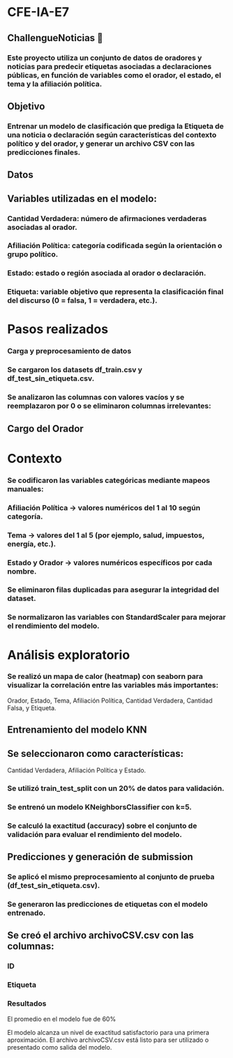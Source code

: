 # CFE-IA-E7

## ChallengueNoticias 📰

### Este proyecto utiliza un conjunto de datos de oradores y noticias para predecir etiquetas asociadas a declaraciones públicas, en función de variables como el orador, el estado, el tema y la afiliación política.

## Objetivo

### Entrenar un modelo de clasificación que prediga la Etiqueta de una noticia o declaración según características del contexto político y del orador, y generar un archivo CSV con las predicciones finales.

## Datos

## Variables utilizadas en el modelo:

### Cantidad Verdadera: número de afirmaciones verdaderas asociadas al orador.

### Afiliación Política: categoría codificada según la orientación o grupo político.

### Estado: estado o región asociada al orador o declaración.

### Etiqueta: variable objetivo que representa la clasificación final del discurso (0 = falsa, 1 = verdadera, etc.).

# Pasos realizados

### Carga y preprocesamiento de datos

### Se cargaron los datasets df_train.csv y df_test_sin_etiqueta.csv.

### Se analizaron las columnas con valores vacíos y se reemplazaron por 0 o se eliminaron columnas irrelevantes:

## Cargo del Orador

# Contexto

### Se codificaron las variables categóricas mediante mapeos manuales:

### Afiliación Política → valores numéricos del 1 al 10 según categoría.

### Tema → valores del 1 al 5 (por ejemplo, salud, impuestos, energía, etc.).

### Estado y Orador → valores numéricos específicos por cada nombre.

### Se eliminaron filas duplicadas para asegurar la integridad del dataset.

### Se normalizaron las variables con StandardScaler para mejorar el rendimiento del modelo.

# Análisis exploratorio

### Se realizó un mapa de calor (heatmap) con seaborn para visualizar la correlación entre las variables más importantes:
Orador, Estado, Tema, Afiliación Política, Cantidad Verdadera, Cantidad Falsa, y Etiqueta.

## Entrenamiento del modelo KNN

## Se seleccionaron como características:
Cantidad Verdadera, Afiliación Política y Estado.

### Se utilizó train_test_split con un 20% de datos para validación.

### Se entrenó un modelo KNeighborsClassifier con k=5.

### Se calculó la exactitud (accuracy) sobre el conjunto de validación para evaluar el rendimiento del modelo.

## Predicciones y generación de submission

### Se aplicó el mismo preprocesamiento al conjunto de prueba (df_test_sin_etiqueta.csv).

### Se generaron las predicciones de etiquetas con el modelo entrenado.

## Se creó el archivo archivoCSV.csv con las columnas:

### ID

### Etiqueta

### Resultados

El promedio en el modelo fue de 60%

El modelo alcanza un nivel de exactitud satisfactorio para una primera aproximación.
El archivo archivoCSV.csv está listo para ser utilizado o presentado como salida del modelo.
